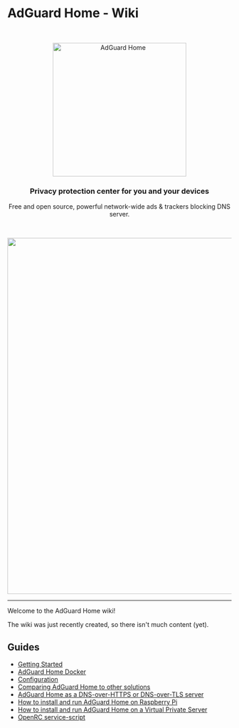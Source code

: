 # AdGuard Home - Wiki

&nbsp;
<p align="center">
  <img src="https://cdn.adguard.com/public/Adguard/Common/adguard_home.svg" width="300px" alt="AdGuard Home" />
</p>
<h3 align="center">Privacy protection center for you and your devices</h3>
<p align="center">
  Free and open source, powerful network-wide ads & trackers blocking DNS server.
</p>

<br />

<p align="center">
    <img src="https://cdn.adguard.com/public/Adguard/Common/adguard_home.gif" width="800" />
</p>

<hr />

Welcome to the AdGuard Home wiki!

The wiki was just recently created, so there isn't much content (yet).

## Guides

* [Getting Started](Getting-Started)
* [AdGuard Home Docker](Docker)
* [Configuration](Configuration)
* [Comparing AdGuard Home to other solutions](Comparison)
* [AdGuard Home as a DNS-over-HTTPS or DNS-over-TLS server](Encryption)
* [How to install and run AdGuard Home on Raspberry Pi](Raspberry-Pi)
* [How to install and run AdGuard Home on a Virtual Private Server](VPS)
* [OpenRC service-script](OpenRC)
